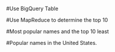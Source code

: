 #Use BigQuery Table

#Use MapReduce to determine the top 10

#Most popular names and the top 10 least

#Popular names in the United States.
